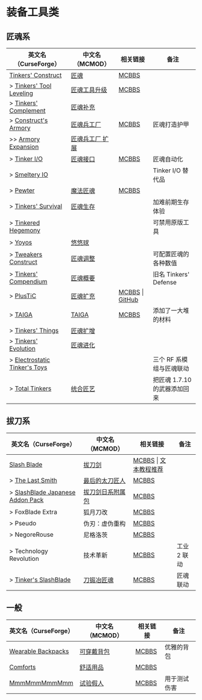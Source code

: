 # 装备工具类

## 匠魂系

| 英文名（CurseForge）                                                                                     | 中文名（MCMOD）                                         | 相关链接                                                                                                 | 备注                         |
| -------------------------------------------------------------------------------------------------------- | ------------------------------------------------------- | -------------------------------------------------------------------------------------------------------- | ---------------------------- |
| [Tinkers' Construct](https://www.curseforge.com/minecraft/mc-mods/tinkers-construct)                     | [匠魂](https://www.mcmod.cn/class/683.html)             | [MCBBS](https://www.mcbbs.net/thread-661201-1-1.html)                                                    |                              |
| > [Tinkers' Tool Leveling](https://www.curseforge.com/minecraft/mc-mods/tinkers-tool-leveling)           | [匠魂工具升级](https://www.mcmod.cn/class/1056.html)    | [MCBBS](https://www.mcbbs.net/thread-646118-1-1.html)                                                    |                              |
| > [Tinkers' Complement](https://www.curseforge.com/minecraft/mc-mods/tinkers-complement)                 | [匠魂补充](https://www.mcmod.cn/class/1254.html)        |                                                                                                          |                              |
| > [Construct's Armory](https://www.curseforge.com/minecraft/mc-mods/constructs-armory)                   | [匠魂兵工厂](https://www.mcmod.cn/class/1318.html)      | [MCBBS](https://www.mcbbs.net/thread-786419-1-1.html)                                                    | 匠魂打造护甲                 |
| >> [Armory Expansion](https://www.curseforge.com/minecraft/mc-mods/armory-expansion)                     | [匠魂兵工厂 扩展](https://www.mcmod.cn/class/1861.html) |                                                                                                          |                              |
| > [Tinker I/O](https://www.curseforge.com/minecraft/mc-mods/tinker-i-o)                                  | [匠魂接口](https://www.mcmod.cn/class/631.html)         | [MCBBS](https://www.mcbbs.net/thread-727609-1-1.html)                                                    | 匠魂自动化                   |
| > [Smeltery IO](https://www.curseforge.com/minecraft/mc-mods/mct-smeltery-io)                            |                                                         |                                                                                                          | Tinker I/O 替代品            |
| > [Pewter](https://www.curseforge.com/minecraft/mc-mods/pewter)                                          | [魔法匠魂](https://www.mcmod.cn/class/1155.html)        | [MCBBS](https://www.mcbbs.net/thread-824243-1-1.html)                                                    |                              |
| > [Tinkers' Survival](https://www.curseforge.com/minecraft/mc-mods/tinkersurvival)                       | [匠魂生存](https://www.mcmod.cn/class/2378.html)        |                                                                                                          | 加难前期生存体验             |
| > [Tinkered Hegemony](https://www.curseforge.com/minecraft/mc-mods/tinkered-hegemony)                    |                                                         |                                                                                                          | 可禁用原版工具               |
| > [Yoyos](https://www.curseforge.com/minecraft/mc-mods/yoyos)                                            | [悠悠球](https://www.mcmod.cn/class/992.html)           |                                                                                                          |                              |
| > [Tweakers Construct](https://www.curseforge.com/minecraft/mc-mods/tweakers-construct)                  | [匠魂调整](https://www.mcmod.cn/class/2767.html)        |                                                                                                          | 可配置匠魂的各种数值         |
| > [Tinkers' Compendium](https://www.curseforge.com/minecraft/mc-mods/tinkers-compendium)                 | [匠魂概要](https://www.mcmod.cn/class/1012.html)        |                                                                                                          | 旧名 Tinkers' Defense        |
| > [PlusTiC](https://www.curseforge.com/minecraft/mc-mods/plusticminusbad)                                | [匠魂扩充](https://www.mcmod.cn/class/670.html)         | [MCBBS](https://www.mcbbs.net/thread-731337-1-1.html) \| [GitHub](https://github.com/Landmaster/PlusTiC) |                              |
| > [TAIGA](https://www.curseforge.com/minecraft/mc-mods/taiga-tinkers-alloying-addon)                     | [TAIGA](https://www.mcmod.cn/class/1146.html)           | [MCBBS](https://www.mcbbs.net/thread-670143-1-1.html)                                                    | 添加了一大堆的材料           |
| > [Tinkers' Things](https://www.curseforge.com/minecraft/mc-mods/tinkers-things)                         | [匠魂扩增](https://www.mcmod.cn/class/2120.html)        |                                                                                                          |                              |
| > [Tinkers' Evolution](https://www.curseforge.com/minecraft/mc-mods/tinkers-evolution)                   | [匠魂进化](https://www.mcmod.cn/class/2739.html)        |                                                                                                          |                              |
| > [Electrostatic Tinker's Toys](https://www.curseforge.com/minecraft/mc-mods/electrostatic-tinkers-toys) |                                                         |                                                                                                          | 三个 RF 系模组与匠魂联动     |
| > [Total Tinkers](https://www.curseforge.com/minecraft/mc-mods/total-tinkers)                            | [统合匠艺](https://www.mcmod.cn/class/2759.html)        |                                                                                                          | 把匠魂 1.7.10 的武器添加回来 |

## 拔刀系

| 英文名（CurseForge）                                                                                            | 中文名（MCMOD）                                          | 相关链接                                                                                                     | 备注        |
| --------------------------------------------------------------------------------------------------------------- | -------------------------------------------------------- | ------------------------------------------------------------------------------------------------------------ | ----------- |
| [Slash Blade](https://www.curseforge.com/minecraft/mc-mods/slashblade)                                          | [拔刀剑](https://www.mcmod.cn/class/366.html)            | [MCBBS](https://www.mcbbs.net/thread-726664-1-1.html) \| [文本教程推荐](https://www.mcmod.cn/post/1084.html) |             |
| > [The Last Smith](https://www.curseforge.com/minecraft/mc-mods/the-last-smith)                                 | [最后的太刀匠人](https://www.mcmod.cn/class/966.html)    | [MCBBS](https://www.mcbbs.net/thread-710736-1-1.html)                                                        |             |
| > [SlashBlade Japanese Addon Pack](https://www.curseforge.com/minecraft/mc-mods/slashblade-japanese-addon-pack) | [拔刀剑日系附属包](https://www.mcmod.cn/class/1428.html) | [MCBBS](https://www.mcbbs.net/thread-836114-1-1.html)                                                        |             |
| > FoxBlade Extra                                                                                                | 狐月刀改                                                 | [MCBBS](https://www.mcbbs.net/thread-770071-1-1.html)                                                        |             |
| > Pseudo                                                                                                        | 伪刃：虚伪重构                                           | [MCBBS](https://www.mcbbs.net/thread-798929-1-1.html)                                                        |             |
| > NegoreRouse                                                                                                   | 尼格洛茨                                                 | [MCBBS](https://www.mcbbs.net/thread-960298-1-1.html)                                                        |             |
| > Technology Revolution                                                                                         | 技术革新                                                 | [MCBBS](https://www.mcbbs.net/thread-773846-1-1.html)                                                        | 工业 2 联动 |
| > [Tinker's SlashBlade](https://www.curseforge.com/minecraft/mc-mods/tinkers-slashblade)                        | [刀锻冶匠魂](https://www.mcmod.cn/class/1629.html)       | [MCBBS](https://www.mcbbs.net/thread-846907-1-1.html)                                                        | 匠魂 联动   |

## 一般

| 英文名（CurseForge）                                                               | 中文名（MCMOD）                                    | 相关链接                                              | 备注         |
| ---------------------------------------------------------------------------------- | -------------------------------------------------- | ----------------------------------------------------- | ------------ |
| [Wearable Backpacks](https://minecraft.curseforge.com/projects/wearable-backpacks) | [可穿戴背包](https://www.mcmod.cn/class/1068.html) | [MCBBS](https://www.mcbbs.net/thread-664777-1-1.html) | 优雅的背包   |
| [Comforts](https://www.curseforge.com/minecraft/mc-mods/comforts)                  | [舒适用品](https://www.mcmod.cn/class/2107.html)   | [MCBBS](https://www.mcbbs.net/thread-781567-1-1.html) |              |
| [MmmMmmMmmMmm](https://www.curseforge.com/minecraft/mc-mods/mmmmmmmmmmmm)          | [试验假人](https://www.mcmod.cn/class/1139.html)   | [MCBBS](https://www.mcbbs.net/thread-708291-1-1.html) | 用于测试伤害 |
